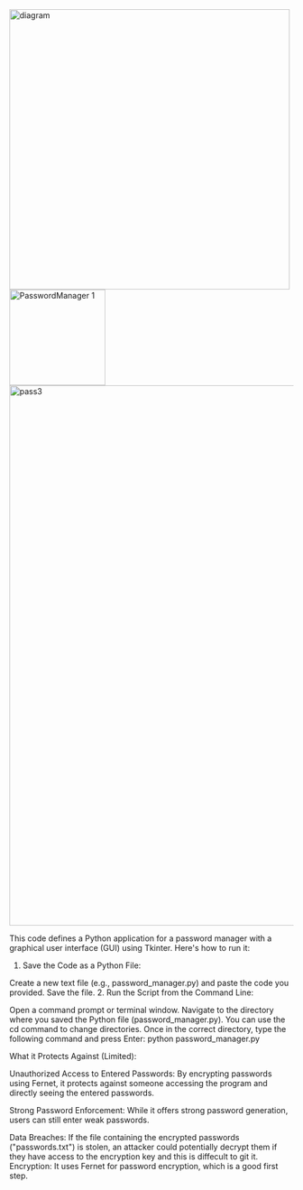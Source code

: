 <img width="497" alt="diagram" src="https://github.com/Iman-khayat/passwordManagerByPython/assets/124199376/c358de5f-5033-4e11-8d1b-0ed8e87d123f">
<img width="170" alt="PasswordManager 1" src="https://github.com/Iman-khayat/passwordManagerByPython/assets/124199376/bfa71902-3d0d-4b18-9896-66f9a510c08a">
<img width="958" alt="pass3" src="https://github.com/Iman-khayat/passwordManagerByPython/assets/124199376/f3bb5820-eef4-489f-bcce-55a9c33b14e7">


This code defines a Python application for a password manager with a graphical user interface (GUI) using Tkinter. Here's how to run it:

1. Save the Code as a Python File:

Create a new text file (e.g., password_manager.py) and paste the code you provided.
Save the file.
2. Run the Script from the Command Line:

Open a command prompt or terminal window.
Navigate to the directory where you saved the Python file (password_manager.py). You can use the cd command to change directories.
Once in the correct directory, type the following command and press Enter:
python password_manager.py

What it Protects Against (Limited):

Unauthorized Access to Entered Passwords: By encrypting passwords using Fernet, it protects against someone accessing the program and directly seeing the entered passwords.


Strong Password Enforcement: While it offers strong password generation, users can still enter weak passwords.

Data Breaches: If the file containing the encrypted passwords ("passwords.txt") is stolen, an attacker could potentially decrypt them if they have access to the encryption key and this is diffecult to git it.
Encryption: It uses Fernet for password encryption, which is a good first step.


